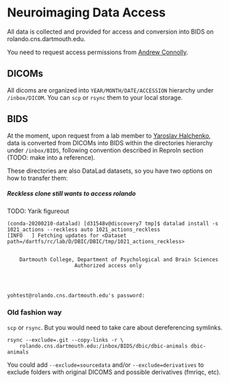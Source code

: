 # Neuroimaging Data Access

All data is collected and provided for access and conversion into BIDS on rolando.cns.dartmouth.edu.

You need to request access permissions from [Andrew Connolly](mailto:andrew.c.connolly@dartmouth.edu).

## DICOMs

All dicoms are organized into `YEAR/MONTH/DATE/ACCESSION` hierarchy under `/inbox/DICOM`.
You can `scp` or `rsync` them to your local storage.

## BIDS

At the moment, upon request from a lab member to [Yaroslav Halchenko](mailto:yoh@dartmouth.edu), data is converted from DICOMs into BIDS within the directories hierarchy under `/inbox/BIDS`, following convention described in ReproIn section (TODO: make into a reference).

These directories are also DataLad datasets, so you have two options on how to transfer them:

##### Reckless clone still wants to access rolando

TODO: Yarik figureout

```
(conda-20200210-datalad) [d31548v@discovery7 tmp]$ datalad install -s 1021_actions --reckless auto 1021_actions_reckless
[INFO   ] Fetching updates for <Dataset path=/dartfs/rc/lab/D/DBIC/DBIC/tmp/1021_actions_reckless>


    Dartmouth College, Department of Psychological and Brain Sciences
                      Authorized access only




yohtest@rolando.cns.dartmouth.edu's password:
```

### Old fashion way

`scp` or `rsync`. But you would need to take care about dereferencing symlinks.

    rsync --exclude=.git --copy-links -r \
        rolando.cns.dartmouth.edu:/inbox/BIDS/dbic/dbic-animals dbic-animals


You could add `--exclude=sourcedata` and/or `--exclude=derivatives` to exclude folders with original DICOMS and possible derivatives (fmriqc, etc).

